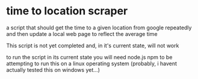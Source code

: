 # time to location scraper
a script that should get the time to a given location from google repeatedly and then update a local web page to reflect the average time 

This script is not yet completed and, in it's current state, will not work

to run the script in its current state you will need
node.js
npm
to be attempting to run this on a linux operating system (probably, i havent actually tested this on windows yet...)
